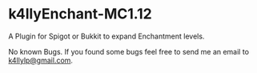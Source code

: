 # k4llyEnchant-MC1.12
A Plugin for Spigot or Bukkit to expand Enchantment levels.

No known Bugs. If you found some bugs feel free to send me an email to k4llylp@gmail.com.